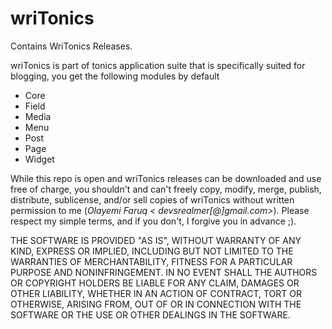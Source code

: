 # wriTonics
Contains WriTonics Releases.

wriTonics is part of tonics application suite that is specifically suited for blogging, you get the following modules by default

- Core
- Field
- Media
- Menu
- Post
- Page
- Widget

While this repo is open and wriTonics releases can be downloaded and use free of charge, you shouldn't and can't freely copy, modify, merge, publish, distribute, sublicense, and/or sell copies of wriTonics without written permission to me (*Olayemi Faruq < devsrealmer[@]gmail.com>*). Please respect my simple terms, and if you don't, I forgive you in advance ;).

THE SOFTWARE IS PROVIDED "AS IS", WITHOUT WARRANTY OF ANY KIND, EXPRESS OR IMPLIED, INCLUDING BUT NOT LIMITED TO THE WARRANTIES OF MERCHANTABILITY, FITNESS FOR A PARTICULAR PURPOSE AND NONINFRINGEMENT. IN NO EVENT SHALL THE AUTHORS OR COPYRIGHT HOLDERS BE LIABLE FOR ANY CLAIM, DAMAGES OR OTHER LIABILITY, WHETHER IN AN ACTION OF CONTRACT, TORT OR OTHERWISE, ARISING FROM, OUT OF OR IN CONNECTION WITH THE SOFTWARE OR THE USE OR OTHER DEALINGS IN THE SOFTWARE.
